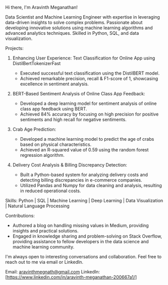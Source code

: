 Hi there, I'm Aravinth Meganathan!

Data Scientist and Machine Learning Engineer with expertise in leveraging data-driven insights to solve complex problems. Passionate about developing innovative solutions using machine learning algorithms and advanced analytics techniques. Skilled in Python, SQL, and data visualization.

Projects:

1. Enhancing User Experience: Text Classification for Online App using DistilBertTokenizerFast
     - Executed successful text classification using the DistilBERT model.
     - Achieved remarkable precision, recall & F1-score of 1, showcasing excellence in sentiment analysis.

2. BERT-Based Sentiment Analysis of Online Class App Feedback:
     - Developed a deep learning model for sentiment analysis of online class app feedback using BERT.
     - Achieved 84% accuracy by focusing on high precision for positive sentiments and high recall for negative sentiments.

3. Crab Age Prediction:
     - Developed a machine learning model to predict the age of crabs based on physical characteristics.
     - Achieved an R-squared value of 0.59 using the random forest regression algorithm.

4.  Delivery Cost Analysis & Billing Discrepancy Detection:
      -  Built a Python-based system for analyzing delivery costs and detecting billing discrepancies in e-commerce companies.
      -  Utilized Pandas and Numpy for data cleaning and analysis, resulting in reduced operational costs.

Skills:
Python | SQL | Machine Learning | Deep Learning | Data Visualization | Natural Language Processing

Contributions:
- Authored a blog on handling missing values in Medium, providing insights and practical solutions.
- Engaged in knowledge sharing and problem-solving on Stack Overflow, providing assistance to fellow developers in the data science and machine learning community.

I'm always open to interesting conversations and collaboration. Feel free to reach out to me via email or LinkedIn.

Email: aravinthmegnath@gmail.com
LinkedIn: [https://www.linkedin.com/in/aravinth-meganathan-200667a1/]

